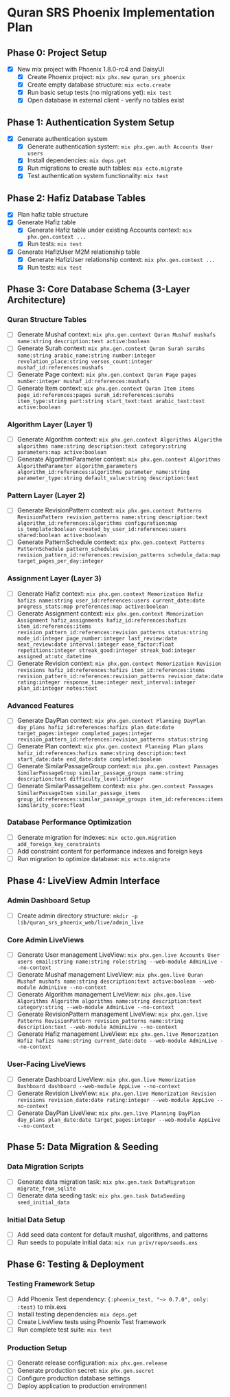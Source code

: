 # Quran SRS Phoenix Implementation Plan

## Phase 0: Project Setup
- [x] New mix project with Phoenix 1.8.0-rc4 and DaisyUI
  - [x] Create Phoenix project: `mix phx.new quran_srs_phoenix`
  - [x] Create empty database structure: `mix ecto.create`
  - [x] Run basic setup tests (no migrations yet): `mix test`
  - [x] Open database in external client - verify no tables exist

## Phase 1: Authentication System Setup
- [x] Generate authentication system
  - [x] Generate authentication system: `mix phx.gen.auth Accounts User users`
  - [x] Install dependencies: `mix deps.get`
  - [x] Run migrations to create auth tables: `mix ecto.migrate`
  - [x] Test authentication system functionality: `mix test`

## Phase 2: Hafiz Database Tables
- [x] Plan hafiz table structure
- [x] Generate Hafiz table
  - [x] Generate Hafiz table under existing Accounts context: `mix phx.gen.context ...`
  - [x] Run tests: `mix test`
- [x] Generate HafizUser M2M relationship table
  - [x] Generate HafizUser relationship context: `mix phx.gen.context ...`
  - [x] Run tests: `mix test`

## Phase 3: Core Database Schema (3-Layer Architecture)

### Quran Structure Tables
- [ ] Generate Mushaf context: `mix phx.gen.context Quran Mushaf mushafs name:string description:text active:boolean`
- [ ] Generate Surah context: `mix phx.gen.context Quran Surah surahs name:string arabic_name:string number:integer revelation_place:string verses_count:integer mushaf_id:references:mushafs`
- [ ] Generate Page context: `mix phx.gen.context Quran Page pages number:integer mushaf_id:references:mushafs`
- [ ] Generate Item context: `mix phx.gen.context Quran Item items page_id:references:pages surah_id:references:surahs item_type:string part:string start_text:text arabic_text:text active:boolean`

### Algorithm Layer (Layer 1)
- [ ] Generate Algorithm context: `mix phx.gen.context Algorithms Algorithm algorithms name:string description:text category:string parameters:map active:boolean`
- [ ] Generate AlgorithmParameter context: `mix phx.gen.context Algorithms AlgorithmParameter algorithm_parameters algorithm_id:references:algorithms parameter_name:string parameter_type:string default_value:string description:text`

### Pattern Layer (Layer 2)
- [ ] Generate RevisionPattern context: `mix phx.gen.context Patterns RevisionPattern revision_patterns name:string description:text algorithm_id:references:algorithms configuration:map is_template:boolean created_by_user_id:references:users shared:boolean active:boolean`
- [ ] Generate PatternSchedule context: `mix phx.gen.context Patterns PatternSchedule pattern_schedules revision_pattern_id:references:revision_patterns schedule_data:map target_pages_per_day:integer`

### Assignment Layer (Layer 3)
- [ ] Generate Hafiz context: `mix phx.gen.context Memorization Hafiz hafizs name:string user_id:references:users current_date:date progress_stats:map preferences:map active:boolean`
- [ ] Generate Assignment context: `mix phx.gen.context Memorization Assignment hafiz_assignments hafiz_id:references:hafizs item_id:references:items revision_pattern_id:references:revision_patterns status:string mode_id:integer page_number:integer last_review:date next_review:date interval:integer ease_factor:float repetitions:integer streak_good:integer streak_bad:integer assigned_at:utc_datetime`  
- [ ] Generate Revision context: `mix phx.gen.context Memorization Revision revisions hafiz_id:references:hafizs item_id:references:items revision_pattern_id:references:revision_patterns revision_date:date rating:integer response_time:integer next_interval:integer plan_id:integer notes:text`

### Advanced Features
- [ ] Generate DayPlan context: `mix phx.gen.context Planning DayPlan day_plans hafiz_id:references:hafizs plan_date:date target_pages:integer completed_pages:integer revision_pattern_id:references:revision_patterns status:string`
- [ ] Generate Plan context: `mix phx.gen.context Planning Plan plans hafiz_id:references:hafizs name:string description:text start_date:date end_date:date completed:boolean`
- [ ] Generate SimilarPassageGroup context: `mix phx.gen.context Passages SimilarPassageGroup similar_passage_groups name:string description:text difficulty_level:integer`
- [ ] Generate SimilarPassageItem context: `mix phx.gen.context Passages SimilarPassageItem similar_passage_items group_id:references:similar_passage_groups item_id:references:items similarity_score:float`

### Database Performance Optimization
- [ ] Generate migration for indexes: `mix ecto.gen.migration add_foreign_key_constraints`
- [ ] Add constraint content for performance indexes and foreign keys
- [ ] Run migration to optimize database: `mix ecto.migrate`

## Phase 4: LiveView Admin Interface

### Admin Dashboard Setup
- [ ] Create admin directory structure: `mkdir -p lib/quran_srs_phoenix_web/live/admin_live`

### Core Admin LiveViews
- [ ] Generate User management LiveView: `mix phx.gen.live Accounts User users email:string name:string role:string --web-module AdminLive --no-context`
- [ ] Generate Mushaf management LiveView: `mix phx.gen.live Quran Mushaf mushafs name:string description:text active:boolean --web-module AdminLive --no-context`
- [ ] Generate Algorithm management LiveView: `mix phx.gen.live Algorithms Algorithm algorithms name:string description:text category:string --web-module AdminLive --no-context`
- [ ] Generate RevisionPattern management LiveView: `mix phx.gen.live Patterns RevisionPattern revision_patterns name:string description:text --web-module AdminLive --no-context`
- [ ] Generate Hafiz management LiveView: `mix phx.gen.live Memorization Hafiz hafizs name:string current_date:date --web-module AdminLive --no-context`

### User-Facing LiveViews
- [ ] Generate Dashboard LiveView: `mix phx.gen.live Memorization Dashboard dashboard --web-module AppLive --no-context`
- [ ] Generate Revision LiveView: `mix phx.gen.live Memorization Revision revisions revision_date:date rating:integer --web-module AppLive --no-context`
- [ ] Generate DayPlan LiveView: `mix phx.gen.live Planning DayPlan day_plans plan_date:date target_pages:integer --web-module AppLive --no-context`

## Phase 5: Data Migration & Seeding

### Data Migration Scripts
- [ ] Generate data migration task: `mix phx.gen.task DataMigration migrate_from_sqlite`
- [ ] Generate data seeding task: `mix phx.gen.task DataSeeding seed_initial_data`

### Initial Data Setup
- [ ] Add seed data content for default mushaf, algorithms, and patterns
- [ ] Run seeds to populate initial data: `mix run priv/repo/seeds.exs`

## Phase 6: Testing & Deployment

### Testing Framework Setup
- [ ] Add Phoenix Test dependency: `{:phoenix_test, "~> 0.7.0", only: :test}` to mix.exs
- [ ] Install testing dependencies: `mix deps.get`
- [ ] Create LiveView tests using Phoenix Test framework
- [ ] Run complete test suite: `mix test`

### Production Setup
- [ ] Generate release configuration: `mix phx.gen.release`
- [ ] Generate production secret: `mix phx.gen.secret`
- [ ] Configure production database settings
- [ ] Deploy application to production environment